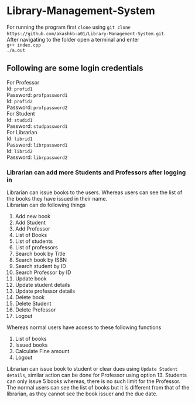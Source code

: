 # Library-Management-System

For running the program first `clone` using `git clone https://github.com/akashkb-a01/Library-Management-System.git`.\
After navigating to the folder open a terminal and enter \
`g++ index.cpp` \
`./a.out` 
## Following are some login credentials 
For Professor \
Id: `profid1`\
Password: `profpassword1`\
Id: `profid2`\
Password: `profpassword2`\
For Student \
Id: `studid1`\
Password: `studpassword1`\
For Librarian \
Id: `librid1`\
Password: `librpassword1` \
Id: `librid2`\
Password: `librpassword2`
### Librarian can add more Students and Professors after logging in
Librarian can issue books to the users. Whereas users can see the list of the books they have issued in their name.\
Librarian can do following things
1. Add new book
2. Add Student
3. Add Professor 
4. List of Books 
5. List of students 
6. List of professors 
7. Search book by Title
8. Search book by ISBN
9. Search student by ID
10. Search Professor by ID
11. Update book
12. Update student details
13. Update professor details
14. Delete book
15. Delete Student
16. Delete Professor
17. Logout 

Whereas normal users have access to these following functions 
1. List of books 
2. Issued books
3. Calculate Fine amount
4. Logout 

Librarian can issue book to student or clear dues using `Update Student details`, similar action can be done for Professor using option 13. Students can only issue 5 books whereas, there is no such limit for the Professor. \
The normal users can see the list of books but it is different from that of the librarian, as they cannot see the book issuer and the due date.
